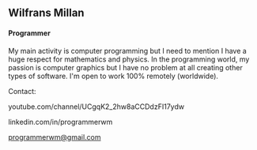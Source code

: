 <h2>Wilfrans Millan</h2>
<h4>Programmer</h4>
<p></p>
My main activity is computer programming but I need to mention I have a huge respect for mathematics and physics. In the programming world, my passion is computer graphics but I have no problem at all creating other types of software. I'm open to work 100% remotely (worldwide).
<p></p>
Contact:<p>
  
youtube.com/channel/UCgqK2_2hw8aCCDdzFI17ydw 

linkedin.com/in/programmerwm

programmerwm@gmail.com
